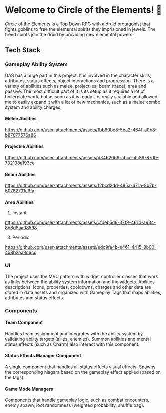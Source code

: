 # Welcome to Circle of the Elements! 👋

Circle of the Elements is a Top Down RPG with a druid protagonist that fights goblins to free the elemental spirits they imprisioned in jewels. The freed spirits join the druid by providing new elemental powers.

## Tech Stack

### Gameplay Ability System
GAS has a huge part in this project. It is involved in the character skills, attributes, status effects, object interactions and progression. There is a variety of abilities such as melee, projectiles, beam (trace), area and passive. The most difficult part of it is its setup as it requires a lot of boilerplate work, but as soon as it is ready it is really scalable and allowed me to easily expand it with a lot of new mechanics, such as a melee combo system and ability charges.

#### Melee Abilities

https://github.com/user-attachments/assets/fbb60be8-5ba2-464f-a0b8-b87077576a86

#### Projectile Abilities

https://github.com/user-attachments/assets/d3462069-abce-4c89-87d0-732138a193ce

#### Beam Abilities

https://github.com/user-attachments/assets/f2bcd2dd-485a-471a-8b7b-60782731c6fa

#### Area Abilities
1) Instant
   
https://github.com/user-attachments/assets/cfdeb5d6-37f9-4614-a934-8d8d8aa08598

3) Periodic

https://github.com/user-attachments/assets/edc9fa4b-e461-4415-8b00-458b2aa9c6cc

### UI
The project uses the MVC pattern with widget controller classes that work as links between the ability system information and the widgets. Abilities descriptions, icons, properties, cooldowns, charges and other data are stored in data assets and organized with Gameplay Tags that maps abilities, attributes and status effects.

### Components
#### Team Component
Handles team assignment and integrates with the ability system by validating ability targets (allies, enemies). Summon abilities and mental status effects (such as Charm) also interact with this component.

#### Status Effects Manager Component
A single component that handles all status effects visual effects. Spawns the corresponding niagara based on the gameplay effect applied (based on the tags).

#### Game Mode Managers
Components that handle gameplay logic, such as combat encounters, enemy spawn, loot randomness (weighted probability, shuffle bag). 
